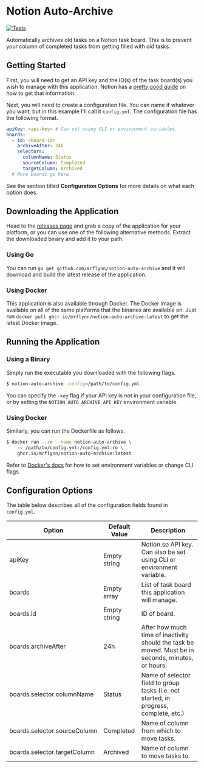 # Notion Auto-Archive

[![Tests](https://github.com/MrFlynn/notion-auto-archive/actions/workflows/test.yml/badge.svg)](https://github.com/MrFlynn/notion-auto-archive/actions/workflows/test.yml)

Automatically archives old tasks on a Notion task board. This is to prevent your
column of completed tasks from getting filled with old tasks.

## Getting Started
First, you will need to get an API key and the ID(s) of the task board(s) you wish
to manage with this application. Notion has a
[pretty good guide](https://developers.notion.com/docs) on how to get that
information.

Next, you will need to create a configuration file. You can name if whatever you
want, but in this example I'll call it `config.yml`. The configuration file has
the following format.

```yaml
apiKey: <api-key> # Can set using CLI or environment variables.
boards:
  - id: <board-id>
    archiveAfter: 24h
    selectors:
      columnName: Status
      sourceColumn: Completed
      targetColumn: Archived
  # More boards go here.
```

See the section titled **Configuration Options** for more details on what each
option does.

## Downloading the Application
Head to the [releases page](https://github.com/MrFlynn/notion-auto-archive/releases)
and grab a copy of the application for your platform, or you can use one of the
following alternative methods. Extract the downloaded binary and add it to your path.

### Using Go
You can run `go get github.com/mrflynn/notion-auto-archive` and it will download
and build the latest release of the application.

### Using Docker
This application is also available through Docker. The Docker image is available 
on all of the same platforms that the binaries are available on. Just run
`docker pull ghcr.io/mrflynn/notion-auto-archive:latest` to get the latest 
Docker image.

## Running the Application
### Using a Binary
Simply run the executable you downloaded with the following flags.

```bash
$ notion-auto-archive -config=/path/to/config.yml
```

You can specify the `-key` flag if your API key is not in your configuration file,
or by setting the `NOTION_AUTO_ARCHIVE_API_KEY` environment variable.

### Using Docker
Similarly, you can run the Dockerfile as follows.

```bash
$ docker run --rm --name notion-auto-archive \
    -v /path/to/config.yml:/config.yml:ro \
    ghcr.io/mrflynn/notion-auto-archive:latest
```

Refer to [Docker's docs](https://docs.docker.com/engine/reference/commandline/run/)
for how to set environment variables or change CLI flags.

## Configuration Options
The table below describes all of the configuration fields found in `config.yml`.

| Option                       | Default Value | Description |
| ---------------------------- | ------------- | ----------- |
| apiKey                       | Empty string  | Notion.so API key. Can also be set using CLI or environment variable. |
| boards                       | Empty array   | List of task board this application will manage. |
| boards.id                    | Empty string  | ID of board. |
| boards.archiveAfter          | 24h           | After how much time of inactivity should the task be moved. Must be in seconds, minutes, or hours. |
| boards.selector.columnName   | Status        | Name of selector field to group tasks (i.e. not started, in progress, complete, etc.) |
| boards.selector.sourceColumn | Completed     | Name of column from which to move tasks. |
| boards.selector.targetColumn | Archived      | Name of column to move tasks to. |